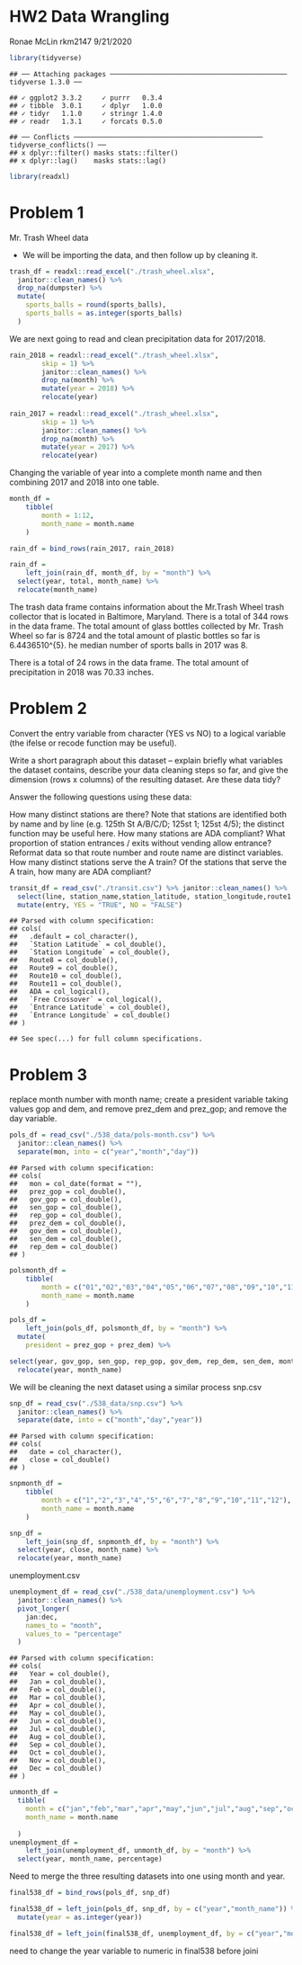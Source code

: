 HW2 Data Wrangling
================
Ronae McLin rkm2147
9/21/2020

``` r
library(tidyverse)
```

    ## ── Attaching packages ──────────────────────────────────────────── tidyverse 1.3.0 ──

    ## ✓ ggplot2 3.3.2     ✓ purrr   0.3.4
    ## ✓ tibble  3.0.1     ✓ dplyr   1.0.0
    ## ✓ tidyr   1.1.0     ✓ stringr 1.4.0
    ## ✓ readr   1.3.1     ✓ forcats 0.5.0

    ## ── Conflicts ─────────────────────────────────────────────── tidyverse_conflicts() ──
    ## x dplyr::filter() masks stats::filter()
    ## x dplyr::lag()    masks stats::lag()

``` r
library(readxl)
```

# Problem 1

Mr. Trash Wheel data

  - We will be importing the data, and then follow up by cleaning it.

<!-- end list -->

``` r
trash_df = readxl::read_excel("./trash_wheel.xlsx",                    range = "A2:N408") %>% 
  janitor::clean_names() %>% 
  drop_na(dumpster) %>% 
  mutate(
    sports_balls = round(sports_balls),
    sports_balls = as.integer(sports_balls)
  )
```

We are next going to read and clean precipitation data for 2017/2018.

``` r
rain_2018 = readxl::read_excel("./trash_wheel.xlsx",                    sheet = "2018 Precipitation",
        skip = 1) %>% 
        janitor::clean_names() %>% 
        drop_na(month) %>% 
        mutate(year = 2018) %>% 
        relocate(year)
  
rain_2017 = readxl::read_excel("./trash_wheel.xlsx",                    sheet = "2017 Precipitation",
        skip = 1) %>% 
        janitor::clean_names() %>% 
        drop_na(month) %>% 
        mutate(year = 2017) %>% 
        relocate(year)
```

Changing the variable of year into a complete month name and then
combining 2017 and 2018 into one table.

``` r
month_df = 
    tibble(
        month = 1:12,
        month_name = month.name
    )

rain_df = bind_rows(rain_2017, rain_2018)

rain_df =
    left_join(rain_df, month_df, by = "month") %>% 
  select(year, total, month_name) %>% 
  relocate(month_name)
```

The trash data frame contains information about the Mr.Trash Wheel trash
collector that is located in Baltimore, Maryland. There is a total of
344 rows in the data frame. The total amount of glass bottles collected
by Mr. Trash Wheel so far is 8724 and the total amount of plastic
bottles so far is 6.4436510^{5}. he median number of sports balls in
2017 was 8.

There is a total of 24 rows in the data frame. The total amount of
precipitation in 2018 was 70.33 inches.

# Problem 2

Convert the entry variable from character (YES vs NO) to a logical
variable (the ifelse or recode function may be useful).

Write a short paragraph about this dataset – explain briefly what
variables the dataset contains, describe your data cleaning steps so
far, and give the dimension (rows x columns) of the resulting dataset.
Are these data tidy?

Answer the following questions using these data:

How many distinct stations are there? Note that stations are identified
both by name and by line (e.g. 125th St A/B/C/D; 125st 1; 125st 4/5);
the distinct function may be useful here. How many stations are ADA
compliant? What proportion of station entrances / exits without vending
allow entrance? Reformat data so that route number and route name are
distinct variables. How many distinct stations serve the A train? Of the
stations that serve the A train, how many are ADA compliant?

``` r
transit_df = read_csv("./transit.csv") %>% janitor::clean_names() %>% 
  select(line, station_name,station_latitude, station_longitude,route1:route11, entry, vending,       entrance_type, ada) %>% 
  mutate(entry, YES = "TRUE", NO = "FALSE")
```

    ## Parsed with column specification:
    ## cols(
    ##   .default = col_character(),
    ##   `Station Latitude` = col_double(),
    ##   `Station Longitude` = col_double(),
    ##   Route8 = col_double(),
    ##   Route9 = col_double(),
    ##   Route10 = col_double(),
    ##   Route11 = col_double(),
    ##   ADA = col_logical(),
    ##   `Free Crossover` = col_logical(),
    ##   `Entrance Latitude` = col_double(),
    ##   `Entrance Longitude` = col_double()
    ## )

    ## See spec(...) for full column specifications.

# Problem 3

replace month number with month name; create a president variable taking
values gop and dem, and remove prez\_dem and prez\_gop; and remove the
day variable.

``` r
pols_df = read_csv("./538_data/pols-month.csv") %>% 
  janitor::clean_names() %>% 
  separate(mon, into = c("year","month","day"))
```

    ## Parsed with column specification:
    ## cols(
    ##   mon = col_date(format = ""),
    ##   prez_gop = col_double(),
    ##   gov_gop = col_double(),
    ##   sen_gop = col_double(),
    ##   rep_gop = col_double(),
    ##   prez_dem = col_double(),
    ##   gov_dem = col_double(),
    ##   sen_dem = col_double(),
    ##   rep_dem = col_double()
    ## )

``` r
polsmonth_df = 
    tibble(
        month = c("01","02","03","04","05","06","07","08","09","10","11","12"),
        month_name = month.name
    )

pols_df =
    left_join(pols_df, polsmonth_df, by = "month") %>% 
  mutate(
    president = prez_gop + prez_dem) %>% 

select(year, gov_gop, sen_gop, rep_gop, gov_dem, rep_dem, sen_dem, month_name, president) %>% 
  relocate(year, month_name)
```

We will be cleaning the next dataset using a similar process snp.csv

``` r
snp_df = read_csv("./538_data/snp.csv") %>% 
  janitor::clean_names() %>% 
  separate(date, into = c("month","day","year"))
```

    ## Parsed with column specification:
    ## cols(
    ##   date = col_character(),
    ##   close = col_double()
    ## )

``` r
snpmonth_df = 
    tibble(
        month = c("1","2","3","4","5","6","7","8","9","10","11","12"),
        month_name = month.name
    )

snp_df =
    left_join(snp_df, snpmonth_df, by = "month") %>% 
  select(year, close, month_name) %>% 
  relocate(year, month_name)
```

unemployment.csv

``` r
unemployment_df = read_csv("./538_data/unemployment.csv") %>% 
  janitor::clean_names() %>% 
  pivot_longer(
    jan:dec,
    names_to = "month",
    values_to = "percentage"
  )
```

    ## Parsed with column specification:
    ## cols(
    ##   Year = col_double(),
    ##   Jan = col_double(),
    ##   Feb = col_double(),
    ##   Mar = col_double(),
    ##   Apr = col_double(),
    ##   May = col_double(),
    ##   Jun = col_double(),
    ##   Jul = col_double(),
    ##   Aug = col_double(),
    ##   Sep = col_double(),
    ##   Oct = col_double(),
    ##   Nov = col_double(),
    ##   Dec = col_double()
    ## )

``` r
unmonth_df =
  tibble(
    month = c("jan","feb","mar","apr","may","jun","jul","aug","sep","oct","nov","dec"),
    month_name = month.name
    
  )
unemployment_df =
    left_join(unemployment_df, unmonth_df, by = "month") %>% 
  select(year, month_name, percentage)
```

Need to merge the three resulting datasets into one using month and
year.

``` r
final538_df = bind_rows(pols_df, snp_df)

final538_df = left_join(pols_df, snp_df, by = c("year","month_name")) %>% 
  mutate(year = as.integer(year))

final538_df = left_join(final538_df, unemployment_df, by = c("year","month_name"))
```

need to change the year variable to numeric in final538 before joini
